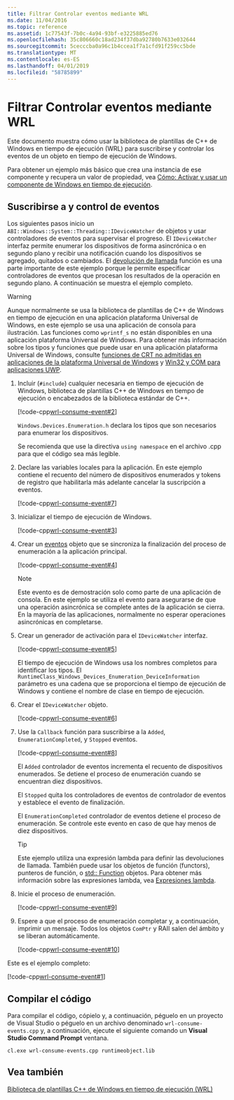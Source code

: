 ```yaml
---
title: Filtrar Controlar eventos mediante WRL
ms.date: 11/04/2016
ms.topic: reference
ms.assetid: 1c77543f-7b0c-4a94-93bf-e3225885ed76
ms.openlocfilehash: 35c806660c18ad234f37dba92780b7633e032644
ms.sourcegitcommit: 5cecccba0a96c1b4ccea1f7a1cfd91f259cc5bde
ms.translationtype: MT
ms.contentlocale: es-ES
ms.lasthandoff: 04/01/2019
ms.locfileid: "58785899"
---
```

# <a name="how-to-handle-events-using-wrl"></a>Filtrar Controlar eventos mediante WRL

Este documento muestra cómo usar la biblioteca de plantillas de C++ de Windows en tiempo de ejecución (WRL) para suscribirse y controlar los eventos de un objeto en tiempo de ejecución de Windows.

Para obtener un ejemplo más básico que crea una instancia de ese componente y recupera un valor de propiedad, vea [Cómo: Activar y usar un componente de Windows en tiempo de ejecución](how-to-activate-and-use-a-windows-runtime-component-using-wrl.md).

## <a name="subscribing-to-and-handling-events"></a>Suscribirse a y control de eventos

Los siguientes pasos inicio un `ABI::Windows::System::Threading::IDeviceWatcher` de objetos y usar controladores de eventos para supervisar el progreso. El `IDeviceWatcher` interfaz permite enumerar los dispositivos de forma asincrónica o en segundo plano y recibir una notificación cuando los dispositivos se agregado, quitados o cambiados. El [devolución de llamada](callback-function-wrl.md) función es una parte importante de este ejemplo porque le permite especificar controladores de eventos que procesan los resultados de la operación en segundo plano. A continuación se muestra el ejemplo completo.

> [!WARNING]
> Aunque normalmente se usa la biblioteca de plantillas de C++ de Windows en tiempo de ejecución en una aplicación plataforma Universal de Windows, en este ejemplo se usa una aplicación de consola para ilustración. Las funciones como `wprintf_s` no están disponibles en una aplicación plataforma Universal de Windows. Para obtener más información sobre los tipos y funciones que puede usar en una aplicación plataforma Universal de Windows, consulte [funciones de CRT no admitidas en aplicaciones de la plataforma Universal de Windows](../../cppcx/crt-functions-not-supported-in-universal-windows-platform-apps.md) y [Win32 y COM para aplicaciones UWP](/uwp/win32-and-com/win32-and-com-for-uwp-apps).

1. Incluir (`#include`) cualquier necesaria en tiempo de ejecución de Windows, biblioteca de plantillas C++ de Windows en tiempo de ejecución o encabezados de la biblioteca estándar de C++.

   [!code-cpp[wrl-consume-event#2](../codesnippet/CPP/how-to-handle-events-using-wrl_1.cpp)]

   `Windows.Devices.Enumeration.h` declara los tipos que son necesarios para enumerar los dispositivos.

   Se recomienda que use la directiva `using namespace` en el archivo .cpp para que el código sea más legible.

2. Declare las variables locales para la aplicación. En este ejemplo contiene el recuento del número de dispositivos enumerados y tokens de registro que habilitarla más adelante cancelar la suscripción a eventos.

   [!code-cpp[wrl-consume-event#7](../codesnippet/CPP/how-to-handle-events-using-wrl_2.cpp)]

3. Inicializar el tiempo de ejecución de Windows.

   [!code-cpp[wrl-consume-event#3](../codesnippet/CPP/how-to-handle-events-using-wrl_3.cpp)]

4. Crear un [eventos](event-class-wrl.md) objeto que se sincroniza la finalización del proceso de enumeración a la aplicación principal.

   [!code-cpp[wrl-consume-event#4](../codesnippet/CPP/how-to-handle-events-using-wrl_4.cpp)]

   > [!NOTE]
   > Este evento es de demostración solo como parte de una aplicación de consola. En este ejemplo se utiliza el evento para asegurarse de que una operación asincrónica se complete antes de la aplicación se cierra. En la mayoría de las aplicaciones, normalmente no esperar operaciones asincrónicas en completarse.

5. Crear un generador de activación para el `IDeviceWatcher` interfaz.

   [!code-cpp[wrl-consume-event#5](../codesnippet/CPP/how-to-handle-events-using-wrl_5.cpp)]

   El tiempo de ejecución de Windows usa los nombres completos para identificar los tipos. El `RuntimeClass_Windows_Devices_Enumeration_DeviceInformation` parámetro es una cadena que se proporciona el tiempo de ejecución de Windows y contiene el nombre de clase en tiempo de ejecución.

6. Crear el `IDeviceWatcher` objeto.

   [!code-cpp[wrl-consume-event#6](../codesnippet/CPP/how-to-handle-events-using-wrl_6.cpp)]

7. Use la `Callback` función para suscribirse a la `Added`, `EnumerationCompleted`, y `Stopped` eventos.

   [!code-cpp[wrl-consume-event#8](../codesnippet/CPP/how-to-handle-events-using-wrl_7.cpp)]

   El `Added` controlador de eventos incrementa el recuento de dispositivos enumerados. Se detiene el proceso de enumeración cuando se encuentran diez dispositivos.

   El `Stopped` quita los controladores de eventos de controlador de eventos y establece el evento de finalización.

   El `EnumerationCompleted` controlador de eventos detiene el proceso de enumeración. Se controle este evento en caso de que hay menos de diez dispositivos.

   > [!TIP]
   > Este ejemplo utiliza una expresión lambda para definir las devoluciones de llamada. También puede usar los objetos de función (functors), punteros de función, o [std:: Function](../../standard-library/function-class.md) objetos. Para obtener más información sobre las expresiones lambda, vea [Expresiones lambda](../../cpp/lambda-expressions-in-cpp.md).

8. Inicie el proceso de enumeración.

   [!code-cpp[wrl-consume-event#9](../codesnippet/CPP/how-to-handle-events-using-wrl_8.cpp)]

9. Espere a que el proceso de enumeración completar y, a continuación, imprimir un mensaje. Todos los objetos `ComPtr` y RAII salen del ámbito y se liberan automáticamente.

   [!code-cpp[wrl-consume-event#10](../codesnippet/CPP/how-to-handle-events-using-wrl_9.cpp)]

Este es el ejemplo completo:

[!code-cpp[wrl-consume-event#1](../codesnippet/CPP/how-to-handle-events-using-wrl_10.cpp)]

## <a name="compiling-the-code"></a>Compilar el código

Para compilar el código, cópielo y, a continuación, péguelo en un proyecto de Visual Studio o péguelo en un archivo denominado `wrl-consume-events.cpp` y, a continuación, ejecute el siguiente comando un **Visual Studio Command Prompt** ventana.

`cl.exe wrl-consume-events.cpp runtimeobject.lib`

## <a name="see-also"></a>Vea también

[Biblioteca de plantillas C++ de Windows en tiempo de ejecución (WRL)](windows-runtime-cpp-template-library-wrl.md)